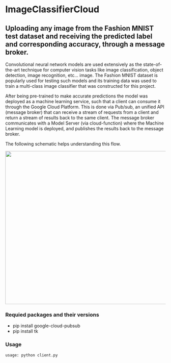 # ImageClassifierCloud
## Uploading any image from the Fashion MNIST test dataset and receiving the predicted label and corresponding accuracy, through a message broker.

Convolutional neural network models are used extensively as the state-of-the-art technique for computer vision tasks like image classification, object detection, image recognition, etc... image. The Fashion MNIST dataset is popularly used for testing such models and its training data was used to train a multi-class image classifier that was constructed for this project. 

After being pre-trained to make accurate predictions the model was deployed as a machine learning service, such that a client can consume it through the Google Cloud Platform. This is done via Pub/sub, an unified API (message broker) that can receive a stream of requests from a client and return a stream of results back to the same client. The message broker communicates with a Model Server (via cloud-function) where the Machine Learning model is deployed, and publishes the results back to the message broker. 

The following schematic helps understanding this flow.

<p align="center">
  <img width="600" height="480" src="https://user-images.githubusercontent.com/58306521/152159267-f94d220d-ee30-4279-9943-f6b44f8d2167.png">
</p>

### Requied packages and their versions
* pip install google-cloud-pubsub
* pip install tk

### Usage

```
usage: python client.py
